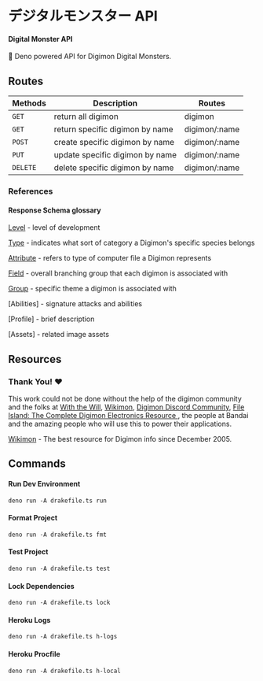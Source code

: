# **デジタルモンスター API**

#### Digital Monster API

👾 Deno powered API for Digimon Digital Monsters.

## Routes

| Methods  | Description                     | Routes        |
| -------- | ------------------------------- | ------------- |
| `GET`    | return all digimon              | digimon       |
| `GET`    | return specific digimon by name | digimon/:name |
| `POST`   | create specific digimon by name | digimon/:name |
| `PUT`    | update specific digimon by name | digimon/:name |
| `DELETE` | delete specific digimon by name | digimon/:name |

### References

#### Response Schema glossary

[Level](https://wikimon.net/Evolution_Stage) - level of development

[Type](https://wikimon.net/Type) - indicates what sort of category a Digimon's specific species belongs

[Attribute](https://wikimon.net/Attribute) - refers to type of computer file a Digimon represents

[Field](https://wikimon.net/Field) - overall branching group that each digimon is associated with

[Group](https://wikimon.net/Group) - specific theme a digimon is associated with

[Abilities] - signature attacks and abilities

[Profile] - brief description

[Assets] - related image assets

## Resources

### **Thank You! ❤️**

This work could not be done without the help of the digimon community and the folks at [With the Will](https://withthewill.net/), [Wikimon](wikimon), [Digimon Discord Community](https://discord.gg/0VODO3ww0zghqOCO), [File Island: The Complete Digimon Electronics Resource
](http://lcd.withthewill.net/), the people at Bandai and the amazing people who will use this to power their applications.

[Wikimon](https://wikimon.net/Main_Page) - The best resource for Digimon info since December 2005.

## Commands

#### Run Dev Environment

```CLI
deno run -A drakefile.ts run
```

#### Format Project

```CLI
deno run -A drakefile.ts fmt
```

#### Test Project

```CLI
deno run -A drakefile.ts test
```

#### Lock Dependencies

```CLI
deno run -A drakefile.ts lock
```

#### Heroku Logs

```CLI
deno run -A drakefile.ts h-logs
```

#### Heroku Procfile

```CLI
deno run -A drakefile.ts h-local
```
